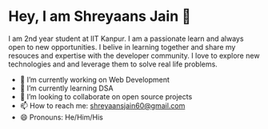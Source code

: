 # Hey, I am Shreyaans Jain 👋

I am 2nd year student at IIT Kanpur. I am a passionate learn and always open to new opportunities. I belive in learning together and share my resouces and expertise with the developer community. I love to explore new technologies and and leverage them to solve real life problems.

- 🔭 I’m currently working on Web Development
- 🌱 I’m currently learning DSA
- 👯 I’m looking to collaborate on open source projects
- 📫 How to reach me: shreyaansjain60@gmail.com
- 😄 Pronouns: He/Him/His

